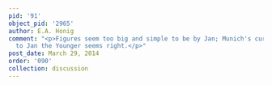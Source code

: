 ```yaml
---
pid: '91'
object_pid: '2965'
author: E.A. Honig
comment: "<p>Figures seem too big and simple to be by Jan; Munich's current attribution
  to Jan the Younger seems right.</p>"
post_date: March 29, 2014
order: '090'
collection: discussion
---
```

